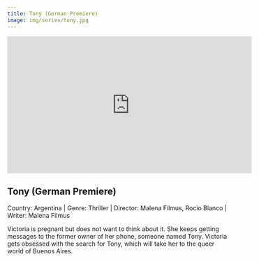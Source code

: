 ```yaml
---
title: Tony (German Premiere)
image: img/series/tony.jpg
---
```

<iframe width="560" height="315" src="https://youtu.be/RNT3rL-wnMc" frameborder="0" allow="accelerometer; autoplay; encrypted-media; gyroscope; picture-in-picture" allowfullscreen></iframe>

## Tony (German Premiere)
Country: Argentina | Genre: Thriller | Director: Malena Filmus, Rocio Blanco | Writer: Malena Filmus 

Victoria is pregnant but does not want to think about it. She keeps getting messages to the former owner of her phone, someone named Tony. Victoria gets obsessed with the search for Tony, which will take her to the queer world of Buenos Aires.